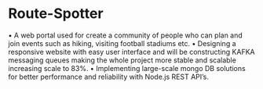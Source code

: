 # Route-Spotter
• A web portal used for create a community of people who can plan and join events such as hiking, visiting football stadiums etc. • Designing a responsive website with easy user interface and will be constructing KAFKA messaging queues making the whole project more stable and scalable increasing scale to 83%. • Implementing large-scale mongo DB solutions for better performance and reliability with Node.js REST API’s.
